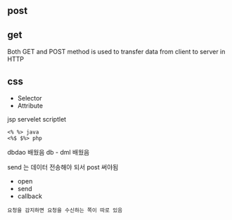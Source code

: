 ## post
## get
Both GET and POST method is used to transfer data from client to server in HTTP
## css
- Selector
- Attribute

jsp
servelet
scriptlet
```
<% %> java
<%$ $%> php
```

dbdao 배웠음
db - dml 배웠음

send 는 데이터 전송해야 되서 post 써야됨

- open
- send
- callback
```
요청을 감지하면 요청을 수신하는 쪽이 따로 있음
```
